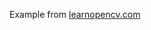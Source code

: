 Example from [learnopencv.com](https://www.learnopencv.com/seamless-cloning-using-opencv-python-cpp/)